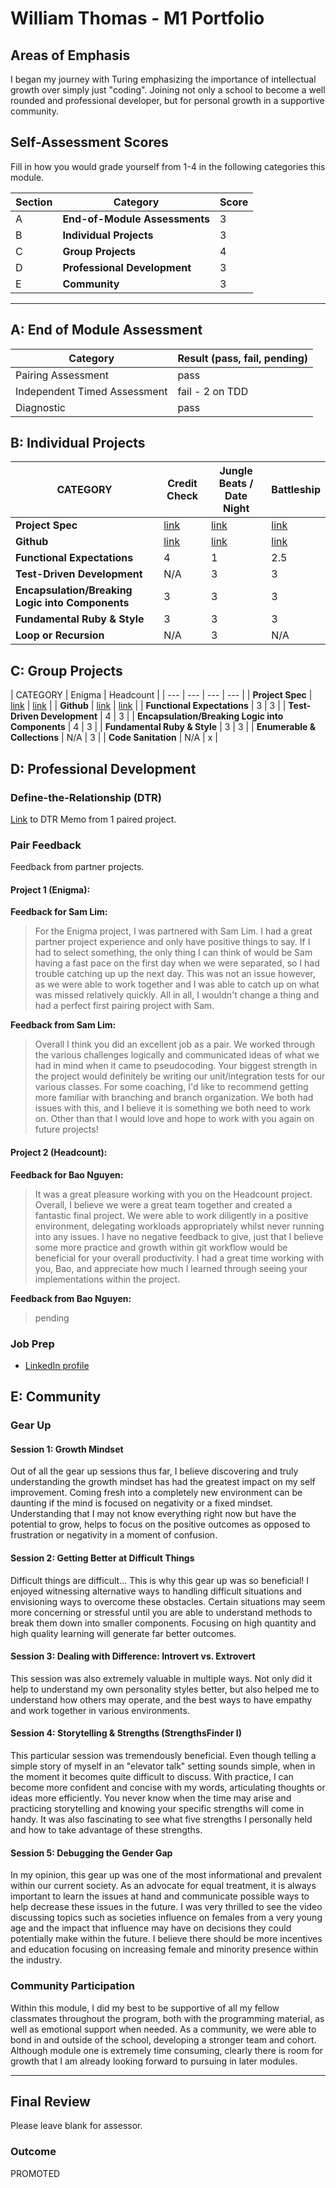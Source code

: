 # William Thomas - M1 Portfolio

## Areas of Emphasis

I began my journey with Turing emphasizing the importance of intellectual growth over simply just "coding".  Joining not only a school to become a well rounded and professional developer, but for personal growth in a supportive community.

## Self-Assessment Scores

Fill in how you would grade yourself from 1-4 in the following categories this module.

| Section | Category | Score |
| --- | --- | --- |
| A | **End-of-Module Assessments** | 3 |
| B | **Individual Projects** | 3 |
| C | **Group Projects** | 4 |
| D | **Professional Development** | 3 |
| E | **Community** | 3 |

------------------------------------------------

## A: End of Module Assessment

| Category | Result (pass, fail, pending) |
| ----- | --- |
| Pairing Assessment | pass |
| Independent Timed Assessment | fail - 2 on TDD |
| Diagnostic | pass |


## B: Individual Projects

| CATEGORY | Credit Check | Jungle Beats / Date Night | Battleship |
| --- | --- | --- | --- |
| **Project Spec** | [link](http://backend.turing.io/module1/projects/credit_check) | [link](http://backend.turing.io/module1/projects/jungle_beat) | [link](http://backend.turing.io/module1/projects/battleship) |
| **Github** | [link](https://github.com/wthoma22/credit_check) | [link](https://github.com/wthoma22/jungle_beat_project) | [link](https://github.com/wthoma22/battleship_project) |
| **Functional Expectations** | 4 | 1 | 2.5 |
| **Test-Driven Development** | N/A | 3 | 3 |
| **Encapsulation/Breaking Logic into Components** | 3 | 3 | 3 |
| **Fundamental Ruby & Style** | 3 | 3 | 3 |
| **Loop or Recursion** | N/A | 3 | N/A |


## C: Group Projects

| CATEGORY | Enigma | Headcount |
| --- | --- | --- | --- |
| **Project Spec** | [link](http://backend.turing.io/module1/projects/enigma) | [link](http://backend.turing.io/module1/projects/headcount) |
| **Github** | [link](https://github.com/wthoma22/project_enigma) | [link](https://github.com/rongxanh88/headcount) |
| **Functional Expectations** | 3 | 3 |
| **Test-Driven Development** | 4 | 3 |
| **Encapsulation/Breaking Logic into Components** | 4 | 3 |
| **Fundamental Ruby & Style** | 3 | 3 |
| **Enumerable & Collections** | N/A | 3 |
| **Code Sanitation** | N/A | x |


## D: Professional Development

### Define-the-Relationship (DTR)

[Link](https://gist.github.com/wthoma22/e0222f450099b5c2fc875a5d141b2cdf) to DTR Memo from 1 paired project.

### Pair Feedback

Feedback from partner projects.

#### Project 1 (Enigma):

**Feedback for Sam Lim:**

> For the Enigma project, I was partnered with Sam Lim. I had a great partner project experience and only have positive things to say. If I had to select something, the only thing I can think of would be Sam having a fast pace on the first day when we were separated, so I had trouble catching up up the next day. This was not an issue however, as we were able to work together and I was able to catch up on what was missed relatively quickly.  All in all, I wouldn't change a thing and had a perfect first pairing project with Sam.

**Feedback from Sam Lim:**

> Overall I think you did an excellent job as a pair. We worked through the various challenges logically and communicated ideas of what we had in mind when it came to pseudocoding. Your biggest strength in the project would definitely be writing our unit/integration tests for our various classes. For some coaching, I'd like to recommend getting more familiar with branching and branch organization. We both had issues with this, and I believe it is something we both need to work on. Other than that I would love and hope to work with you again on future projects!

#### Project 2 (Headcount):

**Feedback for Bao Nguyen:**

> It was a great pleasure working with you on the Headcount project.  Overall, I believe we were a great team together and created a fantastic final project.  We were able to work diligently in a positive environment, delegating workloads appropriately whilst never running into any issues.  I have no negative feedback to give, just that I believe some more practice and growth within git workflow would be beneficial for your overall productivity. I had a great time working with you, Bao, and appreciate how much I learned through seeing your implementations within the project.

**Feedback from Bao Nguyen:**

> pending

### Job Prep

*  [LinkedIn profile](https://www.linkedin.com/in/williamlislethomas/)

## E: Community

### Gear Up

#### Session 1: Growth Mindset

Out of all the gear up sessions thus far, I believe discovering and truly understanding the growth mindset has had the greatest impact on my self improvement.  Coming fresh into a completely new environment can be daunting if the mind is focused on negativity or a fixed mindset.  Understanding that I may not know everything right now but have the potential to grow, helps to focus on the positive outcomes as opposed to frustration or negativity in a moment of confusion.

#### Session 2: Getting Better at Difficult Things

Difficult things are difficult...  This is why this gear up was so beneficial!  I enjoyed witnessing alternative ways to handling difficult situations and envisioning ways to overcome these obstacles.  Certain situations may seem more concerning or stressful until you are able to understand methods to break them down into smaller components.  Focusing on high quantity and high quality learning will generate far better outcomes.

#### Session 3: Dealing with Difference: Introvert vs. Extrovert

This session was also extremely valuable in multiple ways.  Not only did it help to understand my own personality styles better, but also helped me to understand how others may operate, and the best ways to have empathy and work together in various environments.

#### Session 4: Storytelling & Strengths (StrengthsFinder I)

This particular session was tremendously beneficial.  Even though telling a simple story of myself in an "elevator talk" setting sounds simple, when in the moment it becomes quite difficult to discuss.  With practice, I can become more confident and concise with my words, articulating thoughts or ideas more efficiently.  You never know when the time may arise and practicing storytelling and knowing your specific strengths will come in handy.  It was also fascinating to see what five strengths I personally held and how to take advantage of these strengths.

#### Session 5: Debugging the Gender Gap

In my opinion, this gear up was one of the most informational and prevalent within our current society.  As an advocate for equal treatment, it is always important to learn the issues at hand and communicate possible ways to help decrease these issues in the future.  I was very thrilled to see the video discussing topics such as societies influence on females from a very young age and the impact that influence may have on decisions they could potentially make within the future.  I believe there should be more incentives and education focusing on increasing female and minority presence within the industry.

### Community Participation

Within this module, I did my best to be supportive of all my fellow classmates throughout the program, both with the programming material, as well as emotional support when needed.  As a community, we were able to bond in and outside of the school, developing a stronger team and cohort.  Although module one is extremely time consuming, clearly there is room for growth that I am already looking forward to pursuing in later modules.

-------------------------------------------------------------

## Final Review

Please leave blank for assessor.

### Outcome

PROMOTED
